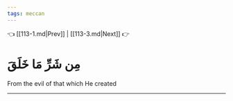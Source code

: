 ```yaml
---
tags: meccan
---
```


👈 [[113-1.md|Prev]] | [[113-3.md|Next]] 👉

# مِن شَرِّ مَا خَلَقَ

From the evil of that which He created

---

